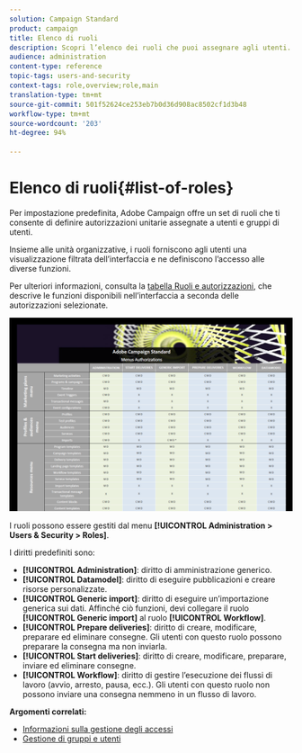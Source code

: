 ```yaml
---
solution: Campaign Standard
product: campaign
title: Elenco di ruoli
description: Scopri l’elenco dei ruoli che puoi assegnare agli utenti.
audience: administration
content-type: reference
topic-tags: users-and-security
context-tags: role,overview;role,main
translation-type: tm+mt
source-git-commit: 501f52624ce253eb7b0d36d908ac8502cf1d3b48
workflow-type: tm+mt
source-wordcount: '203'
ht-degree: 94%

---
```



# Elenco di ruoli{#list-of-roles}

Per impostazione predefinita, Adobe Campaign offre un set di ruoli che ti consente di definire autorizzazioni unitarie assegnate a utenti e gruppi di utenti.

Insieme alle unità organizzative, i ruoli forniscono agli utenti una visualizzazione filtrata dell’interfaccia e ne definiscono l’accesso alle diverse funzioni.

Per ulteriori informazioni, consulta la [tabella Ruoli e autorizzazioni](/help/administration/using/assets/acs_rights.pdf), che descrive le funzioni disponibili nell’interfaccia a seconda delle autorizzazioni selezionate.

[![immagine](assets/user_management_3.png)](https://docs.adobe.com/content/help/en/campaign-standard/using/administrating/users-and-security/assets/acs_rights.pdf)

I ruoli possono essere gestiti dal menu **[!UICONTROL Administration > Users & Security > Roles]**.

I diritti predefiniti sono:

* **[!UICONTROL Administration]**: diritto di amministrazione generico.
* **[!UICONTROL Datamodel]**: diritto di eseguire pubblicazioni e creare risorse personalizzate.
* **[!UICONTROL Generic import]**: diritto di eseguire un’importazione generica sui dati. Affinché ciò funzioni, devi collegare il ruolo **[!UICONTROL Generic import]** al ruolo **[!UICONTROL Workflow]**.
* **[!UICONTROL Prepare deliveries]**: diritto di creare, modificare, preparare ed eliminare consegne. Gli utenti con questo ruolo possono preparare la consegna ma non inviarla.
* **[!UICONTROL Start deliveries]**: diritto di creare, modificare, preparare, inviare ed eliminare consegne.
* **[!UICONTROL Workflow]**: diritto di gestire l’esecuzione dei flussi di lavoro (avvio, arresto, pausa, ecc.). Gli utenti con questo ruolo non possono inviare una consegna nemmeno in un flusso di lavoro.

**Argomenti correlati:**

* [Informazioni sulla gestione degli accessi](../../administration/using/about-access-management.md)
* [Gestione di gruppi e utenti](../../administration/using/managing-groups-and-users.md)
